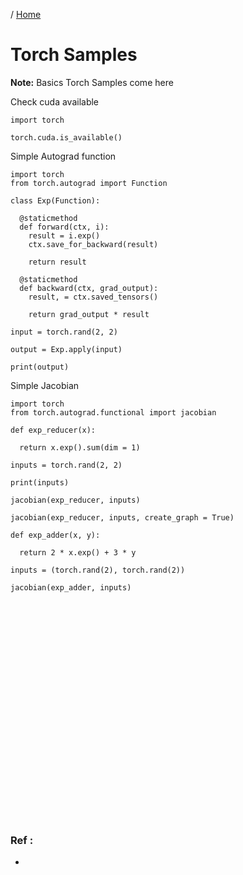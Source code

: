 / [Home](index.md)

# Torch Samples

**Note:** Basics Torch Samples come here



Check cuda available
```
import torch

torch.cuda.is_available()
```





Simple Autograd function
```
import torch
from torch.autograd import Function

class Exp(Function):

  @staticmethod
  def forward(ctx, i):
    result = i.exp()
    ctx.save_for_backward(result)

    return result

  @staticmethod
  def backward(ctx, grad_output):
    result, = ctx.saved_tensors()

    return grad_output * result

input = torch.rand(2, 2)

output = Exp.apply(input)

print(output)
```





Simple Jacobian
```
import torch
from torch.autograd.functional import jacobian

def exp_reducer(x):

  return x.exp().sum(dim = 1)

inputs = torch.rand(2, 2)

print(inputs)

jacobian(exp_reducer, inputs)

jacobian(exp_reducer, inputs, create_graph = True)

```






```
def exp_adder(x, y):

  return 2 * x.exp() + 3 * y

inputs = (torch.rand(2), torch.rand(2))

jacobian(exp_adder, inputs)
```






```

```






```

```






```

```






```

```






```

```






```

```






```

```






```

```






```

```






```

```






```

```






```

```






```

```






```

```






```

```






```

```






```

```






```

```






```

```






```

```






```

```






```

```






```

```






```

```






```

```






```

```

### Ref :

  * []()
